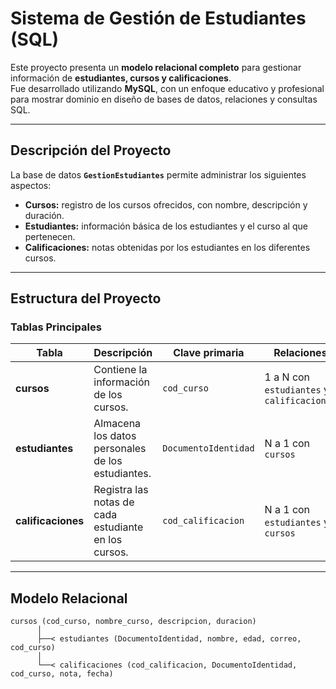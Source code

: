 #  Sistema de Gestión de Estudiantes (SQL)

Este proyecto presenta un **modelo relacional completo** para gestionar información de **estudiantes, cursos y calificaciones**.  
Fue desarrollado utilizando **MySQL**, con un enfoque educativo y profesional para mostrar dominio en diseño de bases de datos, relaciones y consultas SQL.

---

##  Descripción del Proyecto

La base de datos **`GestionEstudiantes`** permite administrar los siguientes aspectos:

-  **Cursos:** registro de los cursos ofrecidos, con nombre, descripción y duración.  
- **Estudiantes:** información básica de los estudiantes y el curso al que pertenecen.  
-  **Calificaciones:** notas obtenidas por los estudiantes en los diferentes cursos.

---

## Estructura del Proyecto

### Tablas Principales

| Tabla | Descripción | Clave primaria | Relaciones |
|-------|--------------|----------------|-------------|
| **cursos** | Contiene la información de los cursos. | `cod_curso` | 1 a N con `estudiantes` y `calificaciones` |
| **estudiantes** | Almacena los datos personales de los estudiantes. | `DocumentoIdentidad` | N a 1 con `cursos` |
| **calificaciones** | Registra las notas de cada estudiante en los cursos. | `cod_calificacion` | N a 1 con `estudiantes` y `cursos` |

---

##  Modelo Relacional

```plaintext
cursos (cod_curso, nombre_curso, descripcion, duracion)
      │
      ├──< estudiantes (DocumentoIdentidad, nombre, edad, correo, cod_curso)
      │
      └──< calificaciones (cod_calificacion, DocumentoIdentidad, cod_curso, nota, fecha)
